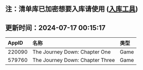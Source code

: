 ## 注：清单库已加密想要入库请使用 ([入库工具](https://github.com/BlankTMing/ManifestAutoUpdate/releases))

## 更新时间：2024-07-17 00:15:17
| AppID | 名称 | 类型  |
| :-------------------- | :----------------------------- | :----------- |
| 220090 | The Journey Down: Chapter One| Game |
| 579760 | The Journey Down: Chapter Three| Game |
